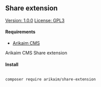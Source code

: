 ## Share extension
[Version: 1.0.0](https://img.shields.io/github/release/arikaim/share-extension.svg)
[License: GPL3](https://img.shields.io/badge/License-GPLv3-blue.svg)



#### Requirements 
  * [Arikaim CMS](https://github.com/arikaim/arikaim)
  


Arikaim CMS Share extension



#### Install
```bash

composer require arikaim/share-extension

```